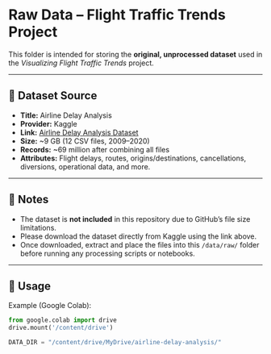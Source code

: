 # Raw Data – Flight Traffic Trends Project

This folder is intended for storing the **original, unprocessed dataset** used in the *Visualizing Flight Traffic Trends* project.

---

## 📂 Dataset Source
- **Title:** Airline Delay Analysis  
- **Provider:** Kaggle  
- **Link:** [Airline Delay Analysis Dataset](https://www.kaggle.com/datasets/sherrytp/airline-delay-analysis)  
- **Size:** ~9 GB (12 CSV files, 2009–2020)  
- **Records:** ~69 million after combining all files  
- **Attributes:** Flight delays, routes, origins/destinations, cancellations, diversions, operational data, and more.

---

## 📜 Notes
- The dataset is **not included** in this repository due to GitHub’s file size limitations.  
- Please download the dataset directly from Kaggle using the link above.  
- Once downloaded, extract and place the files into this `/data/raw/` folder before running any processing scripts or notebooks.

---

## 🔧 Usage
Example (Google Colab):
```python
from google.colab import drive
drive.mount('/content/drive')

DATA_DIR = "/content/drive/MyDrive/airline-delay-analysis/"
